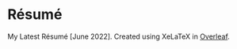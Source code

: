# Résumé
My Latest Résumé [June 2022]. Created using XeLaTeX in [Overleaf]([http://overleaf.com/]).
